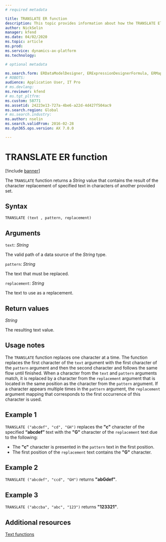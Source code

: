 ```yaml
---
# required metadata

title: TRANSLATE ER function
description: This topic provides information about how the TRANSLATE Electronic reporting (ER) function is used.
author: NickSelin
manager: kfend
ms.date: 04/02/2020
ms.topic: article
ms.prod: 
ms.service: dynamics-ax-platform
ms.technology: 

# optional metadata

ms.search.form: ERDataModelDesigner, ERExpressionDesignerFormula, ERMappedFormatDesigner, ERModelMappingDesigner
# ROBOTS: 
audience: Application User, IT Pro
# ms.devlang: 
ms.reviewer: kfend
# ms.tgt_pltfrm: 
ms.custom: 58771
ms.assetid: 24223e13-727a-4be6-a22d-4d427f504ac9
ms.search.region: Global
# ms.search.industry: 
ms.author: nselin
ms.search.validFrom: 2016-02-28
ms.dyn365.ops.version: AX 7.0.0

---
```


# TRANSLATE ER function

[!include [banner](../includes/banner.md)]

The `TRANSLATE` function returns a *String* value that contains the result of the character replacement of specified text in characters of another provided set.

## Syntax

```vb
TRANSLATE (text , pattern, replacement)
```

## Arguments

`text`: *String*

The valid path of a data source of the *String* type.

`pattern`: *String*

The text that must be replaced.

`replacement`: *String*

The text to use as a replacement.

## Return values

*String*

The resulting text value.

## Usage notes

The `TRANSLATE` function replaces one character at a time. The function replaces the first character of the `text` argument with the first character of the `pattern` argument and then the second character and follows the same flow until finished. When a character from the `text` and `pattern` arguments match, it is replaced by a character from the `replacement` argument that is located in the same position as the character from the `pattern` argument. If a character appears multiple times in the `pattern` argument, the `replacement` argument mapping that corresponds to the first occurrence of this character is used.

## Example 1

`TRANSLATE ("abcdef", "cd", "GH")` replaces the **"c"** character of the specified  **“abcdef”** text with the **"G"** character of the `replacement` text due to the following:
-	The **"c"** character is presented in the `pattern` text in the first position.
-	The first position of the `replacement` text contains the **"G"** character.

## Example 2

`TRANSLATE ("abcdef", "ccd", "GH")` returns **"abGdef"**.

## Example 3

`TRANSLATE ("abccba", "abc", "123")` returns **"123321"**.

## Additional resources

[Text functions](er-functions-category-text.md)
